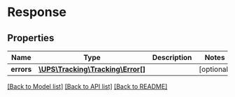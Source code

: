 # Response

## Properties
Name | Type | Description | Notes
------------ | ------------- | ------------- | -------------
**errors** | [**\UPS\Tracking\Tracking\Error[]**](Error.md) |  | [optional] 

[[Back to Model list]](../../README.md#documentation-for-models) [[Back to API list]](../../README.md#documentation-for-api-endpoints) [[Back to README]](../../README.md)

